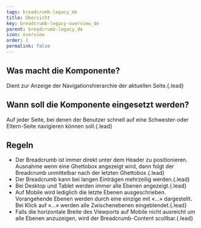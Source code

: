 ```yaml
---
tags: breadcrumb-legacy_de
title: Übersicht
key: breadcrumb-legacy-overview_de
parent: breadcrumb-legacy_de
icon: overview
order: 1
permalink: false  
---
```


## Was macht die Komponente?
Dient zur Anzeige der Navigationshierarchie der aktuellen Seite.{.lead}

## Wann soll die Komponente eingesetzt werden? 
Auf jeder Seite, bei denen der Benutzer schnell auf eine Schwester-oder Eltern-Seite navigieren können soll.{.lead}

## Regeln
* Der Breadcrumb ist immer direkt unter dem Header zu positionieren. Ausnahme wenn eine <sbb-link variant="inline" href="/{{page.lang}}/design-system/legacy/components/ghettobox">Ghettobox</sbb-link> angezeigt wird, dann folgt der Breadcrumb unmittelbar nach der letzten Ghettobox.{.lead}
* Der Breadcrumb kann bei langen Einträgen mehrzeilig werden.{.lead}
* Bei Desktop und Tablet werden immer alle Ebenen angezeigt.{.lead}
* Auf Mobile wird lediglich die letzte Ebenen ausgeschrieben. Vorangehende Ebenen werden durch eine einzige mit «...» dargestellt. Bei Klick auf «...» werden alle Zwischenebenen eingeblendet.{.lead}
* Falls die horizontale Breite des Viewports auf Mobile nicht ausreicht um alle Ebenen anzuzeigen, wird der Breadcrumb-Content scollbar.{.lead}